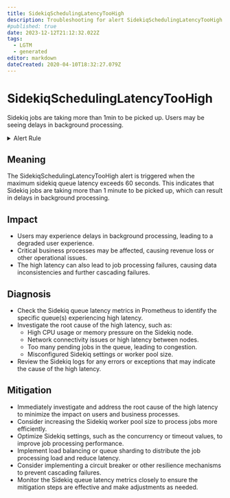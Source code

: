 ```yaml
---
title: SidekiqSchedulingLatencyTooHigh
description: Troubleshooting for alert SidekiqSchedulingLatencyTooHigh
#published: true
date: 2023-12-12T21:12:32.022Z
tags: 
  - LGTM
  - generated
editor: markdown
dateCreated: 2020-04-10T18:32:27.079Z
---
```


# SidekiqSchedulingLatencyTooHigh

Sidekiq jobs are taking more than 1min to be picked up. Users may be seeing delays in background processing.

<details>
  <summary>Alert Rule</summary>

{{% rule "sidekiq/strech-sidekiq-exporter.yml" "SidekiqSchedulingLatencyTooHigh" %}}

{{% comment %}}

```yaml
alert: SidekiqSchedulingLatencyTooHigh
expr: max(sidekiq_queue_latency) > 60
for: 0m
labels:
    severity: critical
annotations:
    summary: Sidekiq scheduling latency too high (instance {{ $labels.instance }})
    description: |-
        Sidekiq jobs are taking more than 1min to be picked up. Users may be seeing delays in background processing.
          VALUE = {{ $value }}
          LABELS = {{ $labels }}
    runbook: https://github.com/srerun/prometheus-alerts/blob/main/content/runbooks/strech-sidekiq-exporter/SidekiqSchedulingLatencyTooHigh.md

```

{{% /comment %}}

</details>


## Meaning

The SidekiqSchedulingLatencyTooHigh alert is triggered when the maximum sidekiq queue latency exceeds 60 seconds. This indicates that Sidekiq jobs are taking more than 1 minute to be picked up, which can result in delays in background processing.

## Impact

* Users may experience delays in background processing, leading to a degraded user experience.
* Critical business processes may be affected, causing revenue loss or other operational issues.
* The high latency can also lead to job processing failures, causing data inconsistencies and further cascading failures.

## Diagnosis

* Check the Sidekiq queue latency metrics in Prometheus to identify the specific queue(s) experiencing high latency.
* Investigate the root cause of the high latency, such as:
	+ High CPU usage or memory pressure on the Sidekiq node.
	+ Network connectivity issues or high latency between nodes.
	+ Too many pending jobs in the queue, leading to congestion.
	+ Misconfigured Sidekiq settings or worker pool size.
* Review the Sidekiq logs for any errors or exceptions that may indicate the cause of the high latency.

## Mitigation

* Immediately investigate and address the root cause of the high latency to minimize the impact on users and business processes.
* Consider increasing the Sidekiq worker pool size to process jobs more efficiently.
* Optimize Sidekiq settings, such as the concurrency or timeout values, to improve job processing performance.
* Implement load balancing or queue sharding to distribute the job processing load and reduce latency.
* Consider implementing a circuit breaker or other resilience mechanisms to prevent cascading failures.
* Monitor the Sidekiq queue latency metrics closely to ensure the mitigation steps are effective and make adjustments as needed.